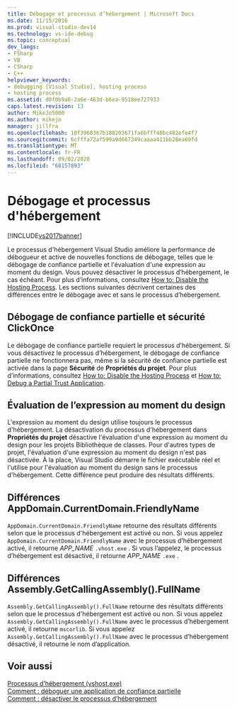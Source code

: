 ```yaml
---
title: Débogage et processus d’hébergement | Microsoft Docs
ms.date: 11/15/2016
ms.prod: visual-studio-dev14
ms.technology: vs-ide-debug
ms.topic: conceptual
dev_langs:
- FSharp
- VB
- CSharp
- C++
helpviewer_keywords:
- debugging [Visual Studio], hosting process
- hosting process
ms.assetid: d0f0b9a6-2a6e-463d-b6ea-9518ee727933
caps.latest.revision: 13
author: MikeJo5000
ms.author: mikejo
manager: jillfra
ms.openlocfilehash: 10f3968367b188203671fa6bfff48bc482efe4f7
ms.sourcegitcommit: 6cfffa72af599a9d667249caaaa411bb28ea69fd
ms.translationtype: MT
ms.contentlocale: fr-FR
ms.lasthandoff: 09/02/2020
ms.locfileid: "68157893"
---
```

# <a name="debugging-and-the-hosting-process"></a>Débogage et processus d'hébergement
[!INCLUDE[vs2017banner](../includes/vs2017banner.md)]

Le processus d'hébergement Visual Studio améliore la performance de débogueur et active de nouvelles fonctions de débogage, telles que le débogage de confiance partielle et l'évaluation d'une expression au moment du design. Vous pouvez désactiver le processus d’hébergement, le cas échéant. Pour plus d’informations, consultez [How to: Disable the Hosting Process](../ide/how-to-disable-the-hosting-process.md). Les sections suivantes décrivent certaines des différences entre le débogage avec et sans le processus d’hébergement.  
  
## <a name="partial-trust-debugging-and-click-once-security"></a>Débogage de confiance partielle et sécurité ClickOnce  
 Le débogage de confiance partielle requiert le processus d'hébergement. Si vous désactivez le processus d’hébergement, le débogage de confiance partielle ne fonctionnera pas, même si la sécurité de confiance partielle est activée dans la page **Sécurité** de **Propriétés du projet**. Pour plus d’informations, consultez [How to: Disable the Hosting Process](../ide/how-to-disable-the-hosting-process.md) et [How to: Debug a Partial Trust Application](../debugger/how-to-debug-a-partial-trust-application.md).  
  
## <a name="design-time-expression-evaluation"></a>Évaluation de l’expression au moment du design  
 L'expression au moment du design utilise toujours le processus d'hébergement. La désactivation du processus d'hébergement dans **Propriétés du projet** désactive l'évaluation d'une expression au moment du design pour les projets Bibliothèque de classes. Pour d'autres types de projet, l'évaluation d'une expression au moment du design n'est pas désactivée. À la place, Visual Studio démarre le fichier exécutable réel et l'utilise pour l'évaluation au moment du design sans le processus d'hébergement. Cette différence peut produire des résultats différents.  
  
## <a name="appdomaincurrentdomainfriendlyname-differences"></a>Différences AppDomain.CurrentDomain.FriendlyName  
 `AppDomain.CurrentDomain.FriendlyName` retourne des résultats différents selon que le processus d'hébergement est activé ou non. Si vous appelez `AppDomain.CurrentDomain.FriendlyName` avec le processus d’hébergement activé, il retourne *APP_NAME* `.vhost.exe` . Si vous l’appelez, le processus d’hébergement est désactivé, il retourne *APP_NAME* `.exe` .  
  
## <a name="assemblygetcallingassemblyfullname-differences"></a>Différences Assembly.GetCallingAssembly().FullName  
 `Assembly.GetCallingAssembly().FullName` retourne des résultats différents selon que le processus d'hébergement est activé ou non. Si vous appelez `Assembly.GetCallingAssembly().FullName` avec le processus d’hébergement activé, il retourne `mscorlib`. Si vous appelez `Assembly.GetCallingAssembly().FullName` avec le processus d’hébergement désactivé, il retourne le nom d’application.  
  
## <a name="see-also"></a>Voir aussi  
 [Processus d’hébergement (vshost.exe)](../ide/hosting-process-vshost-exe.md)   
 [Comment : déboguer une application de confiance partielle](../debugger/how-to-debug-a-partial-trust-application.md)   
 [Comment : désactiver le processus d’hébergement](../ide/how-to-disable-the-hosting-process.md)
